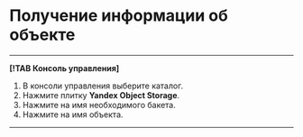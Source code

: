 # Получение информации об объекте

---

**[!TAB Консоль управления]**

1. В консоли управления выберите каталог.
1. Нажмите плитку **Yandex Object Storage**.
1. Нажмите на имя необходимого бакета.
1. Нажмите на имя объекта.

---
